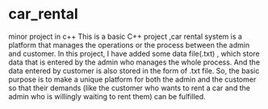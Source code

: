 # car_rental
minor project in c++
This is a basic C++ project ,car rental system is a platform that manages the operations or the process between the admin and customer. In this project, I have added some data file(.txt) , which store data that is entered by the admin who manages the whole process. And the data entered by customer is also stored in the form of .txt file. So, the basic purpose is to make a unique platform for both the admin and the customer so that their demands (like the customer who wants to rent a car and the admin who is willingly waiting to rent them) can be fulfilled.
